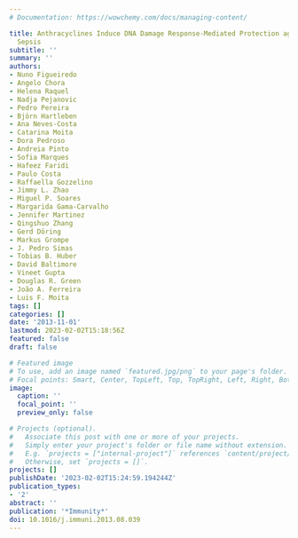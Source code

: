 ```yaml
---
# Documentation: https://wowchemy.com/docs/managing-content/

title: Anthracyclines Induce DNA Damage Response-Mediated Protection against Severe
  Sepsis
subtitle: ''
summary: ''
authors:
- Nuno Figueiredo
- Angelo Chora
- Helena Raquel
- Nadja Pejanovic
- Pedro Pereira
- Björn Hartleben
- Ana Neves-Costa
- Catarina Moita
- Dora Pedroso
- Andreia Pinto
- Sofia Marques
- Hafeez Faridi
- Paulo Costa
- Raffaella Gozzelino
- Jimmy L. Zhao
- Miguel P. Soares
- Margarida Gama-Carvalho
- Jennifer Martinez
- Qingshuo Zhang
- Gerd Döring
- Markus Grompe
- J. Pedro Simas
- Tobias B. Huber
- David Baltimore
- Vineet Gupta
- Douglas R. Green
- João A. Ferreira
- Luis F. Moita
tags: []
categories: []
date: '2013-11-01'
lastmod: 2023-02-02T15:18:56Z
featured: false
draft: false

# Featured image
# To use, add an image named `featured.jpg/png` to your page's folder.
# Focal points: Smart, Center, TopLeft, Top, TopRight, Left, Right, BottomLeft, Bottom, BottomRight.
image:
  caption: ''
  focal_point: ''
  preview_only: false

# Projects (optional).
#   Associate this post with one or more of your projects.
#   Simply enter your project's folder or file name without extension.
#   E.g. `projects = ["internal-project"]` references `content/project/deep-learning/index.md`.
#   Otherwise, set `projects = []`.
projects: []
publishDate: '2023-02-02T15:24:59.194244Z'
publication_types:
- '2'
abstract: ''
publication: '*Immunity*'
doi: 10.1016/j.immuni.2013.08.039
---
```

